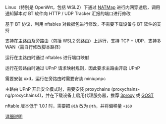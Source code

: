 Linux（特别是 OpenWrt，包括 WSL2）下通过 [NATMap](https://github.com/heiher/natmap) 进行内网穿透后，调用通知脚本对 BT 软件向 HTTP / UDP Tracker 汇报的端口进行修改

基于 BT 协议，利用 nftables 对数据包进行修改，不需要下载设备与 BT 软件的支持

支持在主路由及旁路由（包括 WSL2 旁路由）上运行，支持 TCP + UDP，支持多 WAN（需自行修改脚本路径）

运行在主路由时通过 nftables 进行端口映射

运行在旁路由时通过 UPnP 请求映射规则，因此要求主路由开启 UPnP

需要安装 xxd，运行在旁路由时需要安装 miniupnpc

主路由 UPnP 开启安全模式时，需要安装 proxychains (proxychains-ng/proxychains4)，并在下载设备上启用代理服务器，推荐 [3proxy](https://3proxy.ru/) 或 [GOST](https://gost.run/)

nftable 版本低于 1.0.1 时，需要把 `@ih` 改为 `@th`，并将偏移量 `+160`

[详细说明](https://www.cometbbs.com/t/92627)
